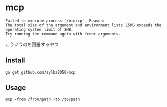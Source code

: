 # mcp

```
Failed to execute process '/bin/cp'. Reason:
The total size of the argument and environment lists 15MB exceeds the operating system limit of 2MB.
Try running the command again with fewer arguments.
```
こういうのを回避するやつ

## Install

```
go get github.com/sylba2050/mcp
```

## Usage

```
mcp -from /from/path -to /to/path
```
